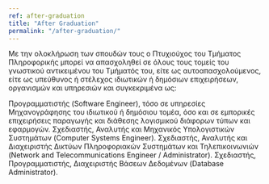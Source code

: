 ```yaml
---
ref: after-graduation
title: "After Graduation"
permalink: "/after-graduation/"
---
```


Mε την ολοκλήρωση των σπουδών τους ο Πτυχιούχος του Τμήματος Πληροφορικής μπορεί να απασχοληθεί σε όλους τους τομείς του γνωστικού αντικειμένου του Τμήματός του, είτε ως αυτοαπασχολούμενος, είτε ως υπεύθυνος ή στέλεχος ιδιωτικών ή δημόσιων επιχειρήσεων, oργανισμών και υπηρεσιών και συγκεκριμένα ως:

Προγραμματιστής (Software Engineer), τόσο σε υπηρεσίες Μηχανογράφησης του ιδιωτικού ή δημόσιου τομέα, όσο και σε εμπορικές επιχειρήσεις παραγωγής και διάθεσης λογισμικού διάφορων τύπων και εφαρμογών.
Σχεδιαστής, Αναλυτής και Μηχανικός Υπολογιστικών Συστημάτων (Computer Systems Engineer).
Σχεδιαστής, Αναλυτής και Διαχειριστής Δικτύων Πληροφοριακών Συστημάτων και Τηλεπικοινωνιών (Network and Telecommunications Engineer / Administrator).
Σχεδιαστής, Προγραμματιστής, Διαχειριστής Βάσεων Δεδομένων (Database Administrator).
